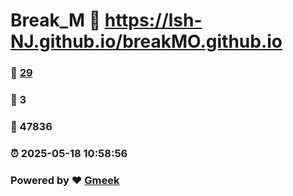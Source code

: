 # Break_M :link: https://lsh-NJ.github.io/breakMO.github.io 
### :page_facing_up: [29](https://lsh-NJ.github.io/breakMO.github.io/tag.html) 
### :speech_balloon: 3 
### :hibiscus: 47836 
### :alarm_clock: 2025-05-18 10:58:56 
### Powered by :heart: [Gmeek](https://github.com/Meekdai/Gmeek)

